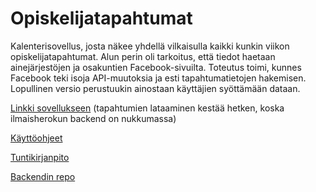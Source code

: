 # Opiskelijatapahtumat
Kalenterisovellus, josta näkee yhdellä vilkaisulla kaikki kunkin viikon opiskelijatapahtumat. Alun perin oli tarkoitus, että tiedot haetaan ainejärjestöjen ja osakuntien Facebook-sivuilta. Toteutus toimi, kunnes Facebook teki isoja API-muutoksia ja esti tapahtumatietojen hakemisen. Lopullinen versio perustuukin ainostaan käyttäjien syöttämään dataan.

[Linkki sovellukseen](http://opiskelijatapahtumat.herokuapp.com/week/2018-07-30?comb=or) (tapahtumien lataaminen kestää hetken, koska ilmaisherokun backend on nukkumassa)

[Käyttöohjeet](https://github.com/hanninev/opiskelijatapahtumat/blob/master/Käyttöohjeet.md)

[Tuntikirjanpito](https://github.com/hanninev/opiskelijatapahtumat/blob/master/Tuntikirjanpito.md)

[Backendin repo](https://github.com/hanninev/opiskelijatapahtumat-backend)

